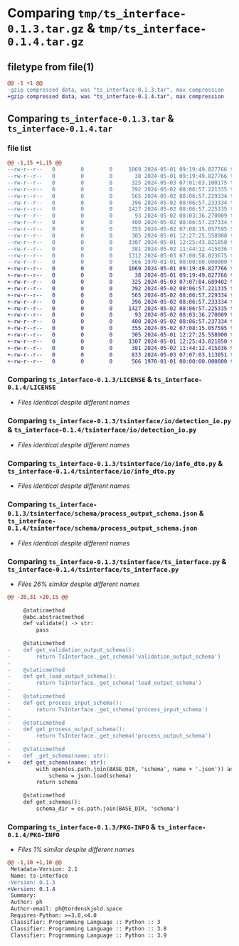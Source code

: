 # Comparing `tmp/ts_interface-0.1.3.tar.gz` & `tmp/ts_interface-0.1.4.tar.gz`

## filetype from file(1)

```diff
@@ -1 +1 @@
-gzip compressed data, was "ts_interface-0.1.3.tar", max compression
+gzip compressed data, was "ts_interface-0.1.4.tar", max compression
```

## Comparing `ts_interface-0.1.3.tar` & `ts_interface-0.1.4.tar`

### file list

```diff
@@ -1,15 +1,15 @@
--rw-r--r--   0        0        0     1069 2024-05-01 09:19:49.827766 ts_interface-0.1.3/LICENSE
--rw-r--r--   0        0        0       38 2024-05-01 09:19:49.827766 ts_interface-0.1.3/README.md
--rw-r--r--   0        0        0      325 2024-05-03 07:01:03.100175 ts_interface-0.1.3/pyproject.toml
--rw-r--r--   0        0        0      392 2024-05-02 08:06:57.221335 ts_interface-0.1.3/tsinterface/io/bbox_io.py
--rw-r--r--   0        0        0      565 2024-05-02 08:06:57.229334 ts_interface-0.1.3/tsinterface/io/detection_io.py
--rw-r--r--   0        0        0      396 2024-05-02 08:06:57.233334 ts_interface-0.1.3/tsinterface/io/distribution_io.py
--rw-r--r--   0        0        0     1427 2024-05-02 08:06:57.225335 ts_interface-0.1.3/tsinterface/io/info_dto.py
--rw-r--r--   0        0        0       93 2024-05-02 08:03:36.270009 ts_interface-0.1.3/tsinterface/io/io.py
--rw-r--r--   0        0        0      400 2024-05-02 08:06:57.237334 ts_interface-0.1.3/tsinterface/io/label_io.py
--rw-r--r--   0        0        0      355 2024-05-02 07:08:15.057595 ts_interface-0.1.3/tsinterface/schema/load_output_schema.json
--rw-r--r--   0        0        0      305 2024-05-01 12:27:25.558900 ts_interface-0.1.3/tsinterface/schema/process_input_schema.json
--rw-r--r--   0        0        0     3307 2024-05-01 12:25:43.821850 ts_interface-0.1.3/tsinterface/schema/process_output_schema.json
--rw-r--r--   0        0        0      381 2024-05-02 11:44:12.415036 ts_interface-0.1.3/tsinterface/schema/validation_output_schema.json
--rw-r--r--   0        0        0     1312 2024-05-03 07:00:58.023675 ts_interface-0.1.3/tsinterface/ts_interface.py
--rw-r--r--   0        0        0      566 1970-01-01 00:00:00.000000 ts_interface-0.1.3/PKG-INFO
+-rw-r--r--   0        0        0     1069 2024-05-01 09:19:49.827766 ts_interface-0.1.4/LICENSE
+-rw-r--r--   0        0        0       38 2024-05-01 09:19:49.827766 ts_interface-0.1.4/README.md
+-rw-r--r--   0        0        0      325 2024-05-03 07:07:04.689402 ts_interface-0.1.4/pyproject.toml
+-rw-r--r--   0        0        0      392 2024-05-02 08:06:57.221335 ts_interface-0.1.4/tsinterface/io/bbox_io.py
+-rw-r--r--   0        0        0      565 2024-05-02 08:06:57.229334 ts_interface-0.1.4/tsinterface/io/detection_io.py
+-rw-r--r--   0        0        0      396 2024-05-02 08:06:57.233334 ts_interface-0.1.4/tsinterface/io/distribution_io.py
+-rw-r--r--   0        0        0     1427 2024-05-02 08:06:57.225335 ts_interface-0.1.4/tsinterface/io/info_dto.py
+-rw-r--r--   0        0        0       93 2024-05-02 08:03:36.270009 ts_interface-0.1.4/tsinterface/io/io.py
+-rw-r--r--   0        0        0      400 2024-05-02 08:06:57.237334 ts_interface-0.1.4/tsinterface/io/label_io.py
+-rw-r--r--   0        0        0      355 2024-05-02 07:08:15.057595 ts_interface-0.1.4/tsinterface/schema/load_output_schema.json
+-rw-r--r--   0        0        0      305 2024-05-01 12:27:25.558900 ts_interface-0.1.4/tsinterface/schema/process_input_schema.json
+-rw-r--r--   0        0        0     3307 2024-05-01 12:25:43.821850 ts_interface-0.1.4/tsinterface/schema/process_output_schema.json
+-rw-r--r--   0        0        0      381 2024-05-02 11:44:12.415036 ts_interface-0.1.4/tsinterface/schema/validation_output_schema.json
+-rw-r--r--   0        0        0      833 2024-05-03 07:07:03.113051 ts_interface-0.1.4/tsinterface/ts_interface.py
+-rw-r--r--   0        0        0      566 1970-01-01 00:00:00.000000 ts_interface-0.1.4/PKG-INFO
```

### Comparing `ts_interface-0.1.3/LICENSE` & `ts_interface-0.1.4/LICENSE`

 * *Files identical despite different names*

### Comparing `ts_interface-0.1.3/tsinterface/io/detection_io.py` & `ts_interface-0.1.4/tsinterface/io/detection_io.py`

 * *Files identical despite different names*

### Comparing `ts_interface-0.1.3/tsinterface/io/info_dto.py` & `ts_interface-0.1.4/tsinterface/io/info_dto.py`

 * *Files identical despite different names*

### Comparing `ts_interface-0.1.3/tsinterface/schema/process_output_schema.json` & `ts_interface-0.1.4/tsinterface/schema/process_output_schema.json`

 * *Files identical despite different names*

### Comparing `ts_interface-0.1.3/tsinterface/ts_interface.py` & `ts_interface-0.1.4/tsinterface/ts_interface.py`

 * *Files 26% similar despite different names*

```diff
@@ -20,31 +20,15 @@
 
     @staticmethod
     @abc.abstractmethod
     def validate() -> str:
         pass
 
     @staticmethod
-    def get_validation_output_schema():
-        return TsInterface._get_schema('validation_output_schema')
-
-    @staticmethod
-    def get_load_output_schema():
-        return TsInterface._get_schema('load_output_schema')
-
-    @staticmethod
-    def get_process_input_schema():
-        return TsInterface._get_schema('process_input_schema')
-
-    @staticmethod
-    def get_process_output_schema():
-        return TsInterface._get_schema('process_output_schema')
-
-    @staticmethod
-    def _get_schema(name: str):
+    def get_schema(name: str):
         with open(os.path.join(BASE_DIR, 'schema', name + '.json')) as schema:
             schema = json.load(schema)
         return schema
 
     @staticmethod
     def get_schemas():
         schema_dir = os.path.join(BASE_DIR, 'schema')
```

### Comparing `ts_interface-0.1.3/PKG-INFO` & `ts_interface-0.1.4/PKG-INFO`

 * *Files 1% similar despite different names*

```diff
@@ -1,10 +1,10 @@
 Metadata-Version: 2.1
 Name: ts-interface
-Version: 0.1.3
+Version: 0.1.4
 Summary: 
 Author: ph
 Author-email: ph@tordenskjold.space
 Requires-Python: >=3.8,<4.0
 Classifier: Programming Language :: Python :: 3
 Classifier: Programming Language :: Python :: 3.8
 Classifier: Programming Language :: Python :: 3.9
```

